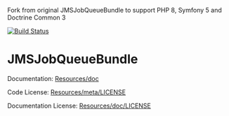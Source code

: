 Fork from original JMSJobQueueBundle to support PHP 8, Symfony 5 and Doctrine Common 3

[![Build Status](https://travis-ci.com/zolex/JMSJobQueueBundle.svg?branch=master)](https://travis-ci.com/zolex/JMSJobQueueBundle)


JMSJobQueueBundle
=================

Documentation: 
[Resources/doc](http://jmsyst.com/bundles/JMSJobQueueBundle)
    

Code License:
[Resources/meta/LICENSE](https://github.com/schmittjoh/JMSJobQueueBundle/blob/master/Resources/meta/LICENSE)


Documentation License:
[Resources/doc/LICENSE](https://github.com/schmittjoh/JMSJobQueueBundle/blob/master/Resources/doc/LICENSE)

